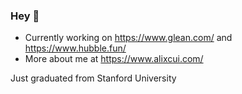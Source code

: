 ### Hey 👋

- Currently working on https://www.glean.com/ and https://www.hubble.fun/ <br>
- More about me at https://www.alixcui.com/

Just graduated from Stanford University

